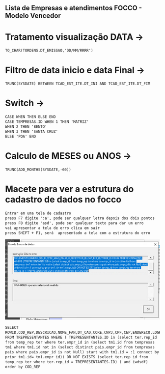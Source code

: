 ## Lista de Empresas e atendimentos FOCCO - Modelo Vencedor

#   Tratamento visualização DATA →
    TO_CHAR(TORDENS.DT_EMISSAO,'DD/MM/RRRR')

# Filtro de data inicio e data Final →
    TRUNC(SYSDATE) BETWEEN TCAD_EST_ITE.DT_INI AND TCAD_EST_ITE.DT_FIM

# Switch → 
    CASE WHEN THEN ELSE END
    CASE TEMPRESAS.ID WHEN 1 THEN 'MATRIZ'
    WHEN 2 THEN 'BENTO'
    WHEN 3 THEN 'SANTA CRUZ'
    ELSE 'POA' END

# Calculo de MESES ou ANOS →
    TRUNC(ADD_MONTHS(SYSDATE,-60))

# Macete para ver a estrutura do cadastro de dados no focco
    Entrar em uma tela de cadastro
    press F7 digite ':a', pode ser qualquer letra depois dos dois pontos
    press F8 digite 'asd', pode ser qualquer texto para dar um erro
    vai apresentar a tela de erro clica em sair
    press SHIFT + F1, será  apresentado a tela com a estrutura do erro

![alt text](image.png)
<!-- Exemplo -->
    SELECT ROWID,COD_REP,DESCRICAO,NOME_FAN,DT_CAD,CORE,CNPJ,CPF,CEP,ENDERECO,LOGRADOURO,NR_ENDERECO,COMPLEMENTO,BAIRRO,CID_ID,QTDE_MAQ_PALM,ID,REPESTFOR_ID,CAT_REP_ID,TPREP_ID FROM TREPRESENTANTES WHERE ( TREPRESENTANTES.ID in (select ter.rep_id from temp_rep ter where ter.empr_id in (select tm1.id from tempresas tm1 where tm1.id not in (select distinct pais.empr_id from tempresas pais where pais.empr_id is not Null) start with tm1.id = :1 connect by prior tm1.id= tm1.empr_id)) OR NOT EXISTS (select ter.rep_id from temp_rep ter where ter.rep_id = TREPRESENTANTES.ID) ) and (wdsdf) order by COD_REP

